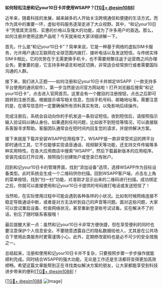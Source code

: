 **如何轻松注册和记your10日卡并使用WSAPP？[[TG💪+ @esim1088](https://t.me/s/esim1088)]**

近年来，随着科技的发展，越来越多的人开始关注跨境通信和便捷的生活方式。而作为其中的重要一环，虚拟号码服务逐渐走进了大众视野。其中，“和记your10日卡”凭借其灵活性、实惠的价格以及强大的功能，成为了许多用户的首选。那么，如何注册并使用这款产品呢？今天就来给大家详细讲解一下。

首先，什么是“和记your10日卡”？简单来说，它是一种基于网络的虚拟SIM卡服务，允许用户通过互联网在全球范围内拨打、接听电话以及发送短信。与传统实体SIM卡相比，它的优势在于无需更换手机卡，也不需要频繁往返于运营商之间办理业务。更重要的是，它支持多种语言和地区切换，非常适合经常旅行或者需要国际沟通的人群。

接下来，我们进入正题——如何注册和记your10日卡并绑定WSAPP（一款支持多平台使用的通讯软件）。第一步当然是访问官方网站啦！打开浏览器后搜索“和记your10日卡”，点击进入官网首页。这里会有一个醒目的注册按钮，点击之后即可跳转到注册页面。根据提示填写相关信息，包括手机号码、邮箱地址等。需要注意的是，在填写信息时一定要确保所有资料真实有效，以免影响后续操作。

完成注册后，系统会自动向你的手机发送一条验证短信。收到短信后，请按照指示输入验证码以确认身份。如果遇到任何问题，比如收不到短信等情况，可以直接联系客服寻求帮助。客服团队通常会在短时间内回复您的请求，并提供解决方案。

接下来就是下载并安装WSAPP应用程序了。WSAPP是一款非常受欢迎的跨平台即时通讯工具，它不仅能够实现语音通话、视频聊天等功能，还支持文件传输等多种实用特性。在各大应用商店中搜索“WSAPP”，然后下载最新版本的应用程序。安装完成后打开应用，按照指引创建账户或登录已有账户。

回到和记your10日卡的管理界面，找到“添加设备”选项，选择WSAPP作为目标设备类型。此时系统会生成一个二维码供你扫描。回到WSAPP客户端，点击左上角的菜单按钮，找到“扫一扫”功能，对准刚才显示出来的二维码进行扫描。成功绑定之后，你就可以直接使用和记your10日卡提供的号码拨打电话或发送短信了！

当然啦，在实际使用过程中可能会遇到各种各样的小状况。比如有时候网络连接不稳定导致通话中断，或者是对方无法听到自己的声音等问题。面对这些问题，大家可以尝试重启设备、检查网络状况，甚至重新登录账号试试看。实在解决不了的话，别忘了随时联系客服哦！

最后提醒大家一点：虽然和记your10日卡非常方便快捷，但在享受便利的同时也要注意保护个人信息安全。不要随意透露自己的隐私数据给他人，尤其是在公共场合下使用此类服务时更需谨慎小心。此外，定期修改密码也是必不可少的安全措施之一。

总结起来，注册和使用和记your10日卡并不复杂，只要按照步骤一步步操作就能顺利完成。同时结合WSAPP的强大功能，无论是工作还是生活都将变得更加高效顺畅。希望这篇文章能帮到正在寻找类似解决方案的朋友，让大家都能享受到科技进步带来的便利[[TG💪+ @esim1088](https://t.me/s/esim1088)]！

[[TG💪+ @esim1088](https://t.me/s/esim1088) ![Image](https://i.postimg.cc/4NQfJmqS/Snipaste-2025-05-13-00-14-12.png)]